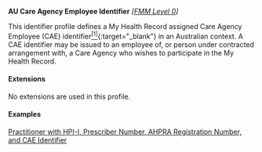 **AU Care Agency Employee Identifier**  *[[FMM Level 0](guidance.html)]*

This identifier profile defines a My Health Record assigned Care Agency Employee (CAE) identifier[<sup>[1]</sup>](http://ns.electronichealth.net.au/id/pcehr/caei/1.0/index.html){:target="_blank"} in an Australian context. A CAE identifier may be issued to an employee of, or person under contracted arrangement with, a Care Agency who wishes to participate in the My Health Record.


#### Extensions

No extensions are used in this profile.


#### Examples

[Practitioner with HPI-I, Prescriber Number, AHPRA Registration Number, and CAE Identifier](Practitioner-example0.html)
